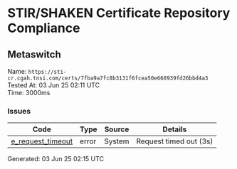 # STIR/SHAKEN Certificate Repository Compliance

## Metaswitch

Name: `https://sti-cr.cgah.tnsi.com/certs/7fba9a7fc8b3131f6fcea50e668939fd26bbd4a3`\
Tested At: 03 Jun 25 02:11 UTC\
Time: 3000ms

### Issues

| Code | Type | Source | Details |
|------|------|--------|---------|
| [e_request_timeout](../../ISSUES/e_request_timeout/README.md) | error | System | Request timed out (3s) |

Generated: 03 Jun 25 02:15 UTC